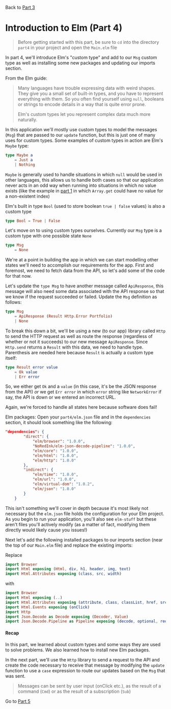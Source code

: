 
Back to [Part 3](../part3/README.md)

# Introduction to Elm (Part 4)

>Before getting started with this part, be sure to `cd` into the directory `part4` in your project and open the `Main.elm` file

In part 4, we'll introduce Elm's "custom type" and add to our `Msg` custom type as well as installing some new packages
and updating our imports section.

From the Elm guide:
>Many languages have trouble expressing data with weird shapes. They give you a small set of built-in types, and you have to represent everything with them. So you often find yourself using `null`, booleans or strings to encode details in a way that is quite error prone.
>
>Elm's custom types let you represent complex data much more naturally.

In this application we'll mostly use custom types to model the messages (`Msg`) that are passed to
our `update` function, but this is just one of many uses for custom types. Some examples of custom types in
action are Elm's `Maybe` type:

```elm
type Maybe a
    = Just a
    | Nothing
```

`Maybe` is generally used to handle situations in which `null` would be used in other languages, this allows
us to handle both cases so that our application never acts in an odd way when running into situations in
which no value exists (like the example in [part 1](https://github.com/Elm-Detroit/elm-workshop/blob/master/part1/README.md#array) in which `Array.get` could have no value for a non-existent index)

Elm's built in type `Bool` (used to store boolean `true | false` values) is also a custom type

```elm
type Bool = True | False
```

Let's move on to using custom types ourselves. Currently our `Msg` type is a custom type with one possible
state `None`

```elm
type Msg
    = None
```

We're at a point in building the app in which we can start modelling other states we'll need to accomplish
our requirements for the app. First and foremost, we need to fetch data from the API, so let's add some of the code for that now.
 
Let's update the `type Msg` to have another message called `ApiResponse`, this message will also need some data associated
with the API response so that we know if the request succeeded or failed. Update the `Msg` definition as follows:

```elm
type Msg
    = ApiResponse (Result Http.Error Portfolio)
    | None
```

To break this down a bit, we'll be using a new (to our app) library called `Http` to send the HTTP request as well as
route the response (regardless of whether or not it succeeds) to our new message `ApiResponse`. Since `Http.send` 
returns a `Result` with this data, we need to handle type. Parenthesis are needed here because `Result` is actually
a custom type itself:

```elm
type Result error value
    = Ok value
    | Err error
```

So, we either get `Ok` and a `value` (in this case, it's be the JSON response from the API) _or_ we get `Err error` in 
which `error` string like `NetworkError` if say, the API is down or we entered an incorrect URL. 

Again, we're forced to handle all states here because software does fail!

<!-- Next, we'll want to add a new library to our project. We'll need to do this in a terminal by running the following
command (be sure that you're in the `part4` directory when you run this)

`elm package install elm-lang/http --yes`

Well we're at it, let's set ourselves up for the next step by also running:

`elm package install NoRedInk/elm-decode-pipeline --yes`

>These are the only two additional libraries that we'll need for the remainder of the project. -->

Elm packages: Open your `part4/elm.json` file and in the `dependencies` section, it
should look something like the following: 

```json
"dependencies": {
        "direct": {
            "elm/browser": "1.0.0",
            "NoRedInk/elm-json-decode-pipeline": "1.0.0",
            "elm/core": "1.0.0",
            "elm/html": "1.0.0",
            "elm/http": "1.0.0"
        },
        "indirect": {
            "elm/time": "1.0.0",
            "elm/url": "1.0.0",
            "elm/virtual-dom": "1.0.2",
            "elm/json": "1.0.0"
        }
    }
```

This isn't something we'll cover in depth because it's most likely not necessary but the `elm.json`
file holds the configuration for your Elm project. As you begin to run your application, you'll also see `elm-stuff` but
these aren't files you'll actively modify (as a matter of fact, modifying them directly would likely cause you issues!)

Next let's add the following installed packages to our imports section (near the top of our `Main.elm` file) and replace the
existing imports: 

Replace

```elm
import Browser
import Html exposing (Html, div, h1, header, img, text)
import Html.Attributes exposing (class, src, width)
```

with

```elm
import Browser
import Html exposing (..)
import Html.Attributes exposing (attribute, class, classList, href, src, target, type_, width)
import Html.Events exposing (onClick)
import Http
import Json.Decode as Decode exposing (Decoder, Value)
import Json.Decode.Pipeline as Pipeline exposing (decode, optional, required)
```

#### Recap
In this part, we learned about custom types and some ways they are used to solve problems. We also learned how to install
new Elm packages. 

In the next part, we'll use the `Http` library to send a request to the API and create the code necessary to receive that
message by modifying the `update` function to use a `case` expression to route our updates based on the `Msg` that was
sent.

>Messages can be sent by user input (onClick etc.), as the result of a command (`Cmd`) or as the result of a subscription 
(`Sub`)  

Go to [Part 5](../part5/README.md)